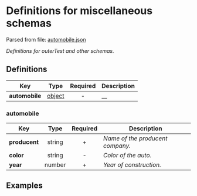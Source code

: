 # __Definitions for miscellaneous schemas__
Parsed from file: [automobile.json](https://github.com/McCastles/JMC/blob/master/examples/outer/definitions/automobile.json)

_Definitions for outerTest and other schemas._
## __Definitions__

|Key|Type|Required|Description|
|-|:-:|:-:|-|
|__automobile__|[object](#automobile)|-|__|
### __automobile__

|Key|Type|Required|Description|
|-|:-:|:-:|-|
|__producent__|string|+|_Name of the producent company._|
|__color__|string|-|_Color of the auto._|
|__year__|number|+|_Year of construction._|
## __Examples__
```
```